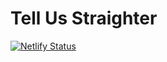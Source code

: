 # Tell Us Straighter
[![Netlify Status](https://api.netlify.com/api/v1/badges/94e1b41b-eea5-42ef-ad7f-44b225ef945b/deploy-status)](https://app.netlify.com/sites/tell-us-straighter/deploys)
